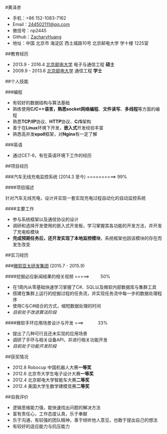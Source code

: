 #黄泽彦

- 手机：+86 152-1083-7162
- Email：244502111@qq.com
- 微信号：np2445
- Github：[ZacharyHuang](https://github.com/zacharyhuang)
- 地址：中国 北京市 海淀区 西土城路10号 北京邮电大学 学十楼 1225室

##教育经历

- 2013.9 - 2016.4 [北京邮电大学](https://zh.wikipedia.org/wiki/北京邮电大学) 电子与通信工程 **硕士**
- 2009.9 - 2013.6 [北京邮电大学](https://zh.wikipedia.org/wiki/北京邮电大学) 通信工程 **学士**

##个人技能

###编程

- 有较好的数据结构与算法基础
- 熟练使用**C/C++**语言，熟悉**socket网络编程**、**文件读写**、**多线程**等方面的编程
- 熟悉**TCP/IP**协议、**HTTP**协议、**C/S**架构
- 善于在**Linux**环境下开发，**嵌入式**开发经验丰富
- 熟悉高并发**epoll**框架，对**Nginx**有一定了解

###英语

- 通过CET-6，有在英语环境下工作的经历

##项目经历

###汽车无线充电监控系统 (2014.3 至今) ==========> 99%

####项目描述

针对汽车无线充电，设计并实现一套实现充电过程自动化的自动监控系统

####主要工作

 - 参与系统框架以及通信协议的设计
 - 调研和选择开发使用的嵌入式开发板，学习掌握其各功能的开发方法，并开发了充电桩模块
 - **完成预期任务后，还开发实现了本地监控模块**，系统框架也因该模块的存在而发生改变

##实习经历

###[微软亚太研发集团](http://www.microsoft.com/zh-cn/ard/default.aspx) (2015.7 - 2015.9)

####挖掘必应新闻结果的相关视频 =====> 　　 50%

 - 在1周内从零基础快速学习掌握了C#、SQL以及微软内部数据库与集群工具
 - 搭建在集群上运行的挖掘过程的任务流，并实现任务流中每一步的数据处理程序
 - 使用C与C#结合的方式，缩短数据处理的时间
 - *目前处于改进算法阶段*

####微软手环应用场景设计与开发 ===>　　　 33%

 - 提出了几种可行且还未实现的应用场景
 - 调研了手环与相关设备API，并进行相关功能开发
 - *目前处于功能开发阶段*


##获奖情况

- 2012.8  Robocup 中国机器人大赛**一等奖**
- 2012.6  北京市大学生电子设计大赛**一等奖**
- 2012.4  北京邮电大学智能车大赛**二等奖**
- 2012.4  美国大学生数学建模竞赛**二等奖**

##自我评价 

- 逻辑思维能力强，能快速找出问题的解决方法
- 富有责任心，工作态度认真，乐于奉献
- 乐于沟通，有较强的团队精神，善于倾听他人意见，也敢于提出自己的想法
- 有较好的适应能力与抗压能力
